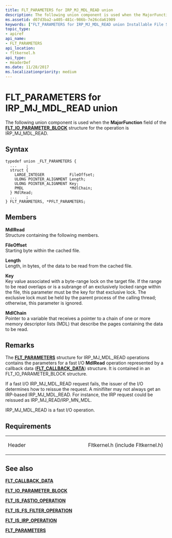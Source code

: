 ```yaml
---
title: FLT_PARAMETERS for IRP_MJ_MDL_READ union
description: The following union component is used when the MajorFunction field of the FLT\_IO\_PARAMETER\_BLOCK structure for the operation is IRP\_MJ\_MDL\_READ.
ms.assetid: d07d3ba2-a405-481c-986b-7e26cda61909
keywords: ["FLT_PARAMETERS for IRP_MJ_MDL_READ union Installable File System Drivers", "FLT_PARAMETERS union Installable File System Drivers", "PFLT_PARAMETERS union pointer Installable File System Drivers"]
topic_type:
- apiref
api_name:
- FLT_PARAMETERS
api_location:
- fltkernel.h
api_type:
- HeaderDef
ms.date: 11/28/2017
ms.localizationpriority: medium
---
```


# FLT\_PARAMETERS for IRP\_MJ\_MDL\_READ union


The following union component is used when the **MajorFunction** field of the [**FLT\_IO\_PARAMETER\_BLOCK**](https://msdn.microsoft.com/library/windows/hardware/ff544638) structure for the operation is IRP\_MJ\_MDL\_READ.

Syntax
------

```ManagedCPlusPlus
typedef union _FLT_PARAMETERS {
  ...    ;
  struct {
    LARGE_INTEGER           FileOffset;
    ULONG POINTER_ALIGNMENT Length;
    ULONG POINTER_ALIGNMENT Key;
    PMDL                    *MdlChain;
  } MdlRead;
  ...    ;
} FLT_PARAMETERS, *PFLT_PARAMETERS;
```

Members
-------

**MdlRead**  
Structure containing the following members.

**FileOffset**  
Starting byte within the cached file.

**Length**  
Length, in bytes, of the data to be read from the cached file.

**Key**  
Key value associated with a byte-range lock on the target file. If the range to be read overlaps or is a subrange of an exclusively locked range within the file, this parameter must be the key for that exclusive lock. The exclusive lock must be held by the parent process of the calling thread; otherwise, this parameter is ignored.

**MdlChain**  
Pointer to a variable that receives a pointer to a chain of one or more memory descriptor lists (MDL) that describe the pages containing the data to be read.

Remarks
-------

The [**FLT\_PARAMETERS**](https://msdn.microsoft.com/library/windows/hardware/ff544673) structure for IRP\_MJ\_MDL\_READ operations contains the parameters for a fast I/O **MdlRead** operation represented by a callback data ([**FLT\_CALLBACK\_DATA**](https://msdn.microsoft.com/library/windows/hardware/ff544620)) structure. It is contained in an FLT\_IO\_PARAMETER\_BLOCK structure.

If a fast I/O IRP\_MJ\_MDL\_READ request fails, the issuer of the I/O determines how to reissue the request. A minifilter may not always get an IRP-based IRP\_MJ\_MDL\_READ. For instance, the IRP request could be reissued as IRP\_MJ\_READ/IRP\_MN\_MDL.

IRP\_MJ\_MDL\_READ is a fast I/O operation.

Requirements
------------

<table>
<colgroup>
<col width="50%" />
<col width="50%" />
</colgroup>
<tbody>
<tr class="odd">
<td align="left"><p>Header</p></td>
<td align="left">Fltkernel.h (include Fltkernel.h)</td>
</tr>
</tbody>
</table>

## See also


[**FLT\_CALLBACK\_DATA**](https://msdn.microsoft.com/library/windows/hardware/ff544620)

[**FLT\_IO\_PARAMETER\_BLOCK**](https://msdn.microsoft.com/library/windows/hardware/ff544638)

[**FLT\_IS\_FASTIO\_OPERATION**](https://msdn.microsoft.com/library/windows/hardware/ff544645)

[**FLT\_IS\_FS\_FILTER\_OPERATION**](https://msdn.microsoft.com/library/windows/hardware/ff544648)

[**FLT\_IS\_IRP\_OPERATION**](https://msdn.microsoft.com/library/windows/hardware/ff544654)

[**FLT\_PARAMETERS**](https://msdn.microsoft.com/library/windows/hardware/ff544673)

 

 






